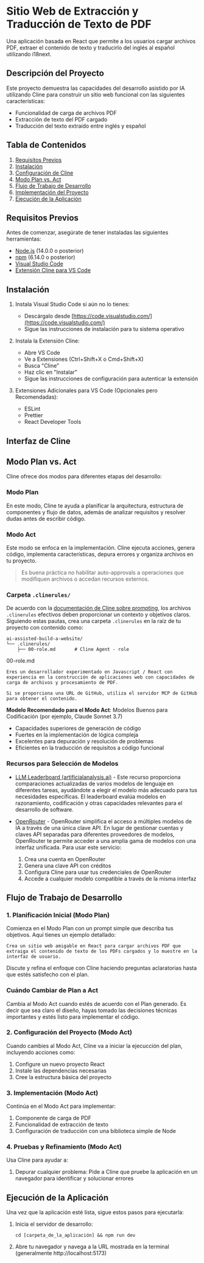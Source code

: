 # Sitio Web de Extracción y Traducción de Texto de PDF

Una aplicación basada en React que permite a los usuarios cargar archivos PDF, extraer el contenido de texto y traducirlo del inglés al español utilizando i18next.

## Descripción del Proyecto

Este proyecto demuestra las capacidades del desarrollo asistido por IA utilizando Cline para construir un sitio web funcional con las siguientes características:
- Funcionalidad de carga de archivos PDF
- Extracción de texto del PDF cargado
- Traducción del texto extraído entre inglés y español

## Tabla de Contenidos

1. [Requisitos Previos](#requisitos-previos)
2. [Instalación](#instalación)
3. [Configuración de Cline](#configuración-de-cline)
4. [Modo Plan vs. Act](#modo-plan-vs-act)
5. [Flujo de Trabajo de Desarrollo](#flujo-de-trabajo-de-desarrollo)
6. [Implementación del Proyecto](#implementación-del-proyecto)
7. [Ejecución de la Aplicación](#ejecución-de-la-aplicación)

## Requisitos Previos

Antes de comenzar, asegúrate de tener instaladas las siguientes herramientas:

- [Node.js](https://nodejs.org/) (14.0.0 o posterior)
- [npm](https://www.npmjs.com/) (6.14.0 o posterior)
- [Visual Studio Code](https://code.visualstudio.com/)
- [Extensión Cline para VS Code](https://cline.bot/)

## Instalación

1. Instala Visual Studio Code si aún no lo tienes:
   - Descárgalo desde [https://code.visualstudio.com/](https://code.visualstudio.com/)
   - Sigue las instrucciones de instalación para tu sistema operativo

2. Instala la Extensión Cline:
   - Abre VS Code
   - Ve a Extensiones (Ctrl+Shift+X o Cmd+Shift+X)
   - Busca "Cline"
   - Haz clic en "Instalar"
   - Sigue las instrucciones de configuración para autenticar la extensión

3. Extensiones Adicionales para VS Code (Opcionales pero Recomendadas):
   - ESLint
   - Prettier
   - React Developer Tools

## Interfaz de Cline

## Modo Plan vs. Act

Cline ofrece dos modos para diferentes etapas del desarrollo:

### Modo Plan

En este modo, Cline te ayuda a planificar la arquitectura, estructura de componentes y flujo de datos, además de analizar requisitos y resolver dudas antes de escribir código.

### Modo Act

Este modo se enfoca en la implementación. Cline ejecuta acciones, genera código, implementa características, depura errores y organiza archivos en tu proyecto.

> Es buena práctica no habilitar auto-approvals a operaciones que modifiquen archivos o accedan recursos externos.

### Carpeta `.clinerules/`

De acuerdo con la [documentación de Cline sobre prompting](https://docs.cline.bot/improving-your-prompting-skills/prompting), los archivos `.clinerules` efectivos deben proporcionar un contexto y objetivos claros. Siguiendo estas pautas, crea una carpeta `.clinerules` en la raíz de tu proyecto con contenido como:

```
ai-assisted-build-a-website/
└── .clinerules/
    ├── 00-role.md       # Cline Agent - role
```

00-role.md
```
Eres un desarrollador experimentado en Javascript / React con experiencia en la construcción de aplicaciones web con capacidades de carga de archivos y procesamiento de PDF.

Si se proporciona una URL de GitHub, utiliza el servidor MCP de GitHub para obtener el contenido.
```

**Modelo Recomendado para el Modo Act**: Modelos Buenos para Codificación (por ejemplo, Claude Sonnet 3.7)
- Capacidades superiores de generación de código
- Fuertes en la implementación de lógica compleja
- Excelentes para depuración y resolución de problemas
- Eficientes en la traducción de requisitos a código funcional

### Recursos para Selección de Modelos

- [LLM Leaderboard (artificialanalysis.ai)](https://artificialanalysis.ai/) - Este recurso proporciona comparaciones actualizadas de varios modelos de lenguaje en diferentes tareas, ayudándote a elegir el modelo más adecuado para tus necesidades específicas. El leaderboard evalúa modelos en razonamiento, codificación y otras capacidades relevantes para el desarrollo de software.

- [OpenRouter](https://openrouter.ai/) - OpenRouter simplifica el acceso a múltiples modelos de IA a través de una única clave API. En lugar de gestionar cuentas y claves API separadas para diferentes proveedores de modelos, OpenRouter te permite acceder a una amplia gama de modelos con una interfaz unificada. Para usar este servicio:
  1. Crea una cuenta en OpenRouter
  2. Genera una clave API con créditos
  3. Configura Cline para usar tus credenciales de OpenRouter
  4. Accede a cualquier modelo compatible a través de la misma interfaz

## Flujo de Trabajo de Desarrollo

### 1. Planificación Inicial (Modo Plan)

Comienza en el Modo Plan con un prompt simple que describa tus objetivos. Aquí tienes un ejemplo detallado:

```
Crea un sitio web amigable en React para cargar archivos PDF que extraiga el contenido de texto de los PDFs cargados y lo muestre en la interfaz de usuario.
```

Discute y refina el enfoque con Cline haciendo preguntas aclaratorias hasta que estés satisfecho con el plan.

### Cuándo Cambiar de Plan a Act

Cambia al Modo Act cuando estés de acuerdo con el Plan generado. Es decir que sea claro el diseño, hayas tomado las decisiones técnicas importantes y estés listo para implementar el código.

### 2. Configuración del Proyecto (Modo Act)

Cuando cambies al Modo Act, Cline va a iniciar la ejecucción del plan, incluyendo acciones como:
1. Configure un nuevo proyecto React
2. Instale las dependencias necesarias
3. Cree la estructura básica del proyecto

### 3. Implementación (Modo Act)

Continúa en el Modo Act para implementar:
1. Componente de carga de PDF
2. Funcionalidad de extracción de texto
3. Configuración de traducción con una biblioteca simple de Node

### 4. Pruebas y Refinamiento (Modo Act)

Usa Cline para ayudar a:
1. Depurar cualquier problema: Pide a Cline que pruebe la aplicación en un navegador para identificar y solucionar errores

## Ejecución de la Aplicación

Una vez que la aplicación esté lista, sigue estos pasos para ejecutarla:

1. Inicia el servidor de desarrollo:
   ```
   cd [carpeta_de_la_aplicación] && npm run dev
   ```

2. Abre tu navegador y navega a la URL mostrada en la terminal (generalmente http://localhost:5173)